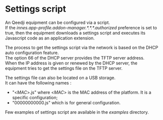 # Settings script
An Qeedji equipment can be configured via a script.  
If the *innes.app-profile.addon-manager.\*.\*.\*.authorized* preference is set to true, then the equipment downloads a settings script and executes its Javascript code as an application extension.   

The process to  get the settings script via the network is based on the DHCP auto configuration feature.   
The option 66 of the DHCP server provides the TFTP server address.  
When the IP address is given or renewed by the DHCP server, the equipment tries to get the settings file on the TFTP server.  

The settings file can also be located on a USB storage.  
It can have the following names :

- "<*MAC*>.js" where <*MAC*> is the MAC address of the platform. It is a specific configuration;
- "00000000000.js" which is for general configuration.  

Few examples of settings script are available in the *examples* directory.  
